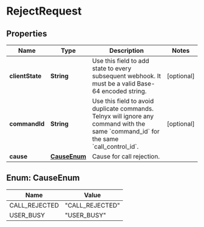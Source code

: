 

# RejectRequest


## Properties

Name | Type | Description | Notes
------------ | ------------- | ------------- | -------------
**clientState** | **String** | Use this field to add state to every subsequent webhook. It must be a valid Base-64 encoded string. |  [optional]
**commandId** | **String** | Use this field to avoid duplicate commands. Telnyx will ignore any command with the same &#x60;command_id&#x60; for the same &#x60;call_control_id&#x60;. |  [optional]
**cause** | [**CauseEnum**](#CauseEnum) | Cause for call rejection. | 



## Enum: CauseEnum

Name | Value
---- | -----
CALL_REJECTED | &quot;CALL_REJECTED&quot;
USER_BUSY | &quot;USER_BUSY&quot;



